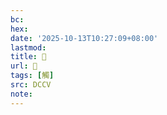 ```yaml
---
bc:
hex:
date: '2025-10-13T10:27:09+08:00'
lastmod:
title: 􁰃
url: 􁰃
tags: [觸]
src: DCCV
note:
---
```

